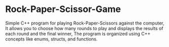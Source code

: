 # Rock-Paper-Scissor-Game
Simple C++ program for playing Rock-Paper-Scissors against the computer, It allows you to choose how many rounds to play and displays the results of each round and the final winner, The program is organized using C++ concepts like enums, structs, and functions.
